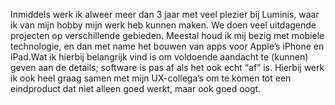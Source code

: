 Inmiddels werk ik alweer meer dan 3 jaar met veel plezier bij Luminis, waar ik van mijn hobby mijn werk heb kunnen maken. We doen veel uitdagende projecten op verschillende gebieden.
Meestal houd ik mij bezig met mobiele technologie, en dan met name het bouwen van apps voor Apple’s iPhone en iPad.Wat ik hierbij belangrijk vind is om voldoende aandacht te (kunnen) geven aan de details; software is pas af als het ook echt “af” is. Hierbij werk ik ook heel graag samen met mijn UX-collega’s om te komen tot een eindproduct dat niet alleen goed werkt, maar ook goed oogt.